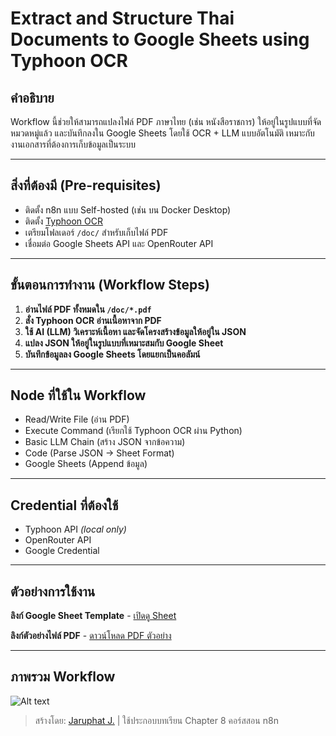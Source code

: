 # Extract and Structure Thai Documents to Google Sheets using Typhoon OCR

## คำอธิบาย

Workflow นี้ช่วยให้สามารถแปลงไฟล์ PDF ภาษาไทย (เช่น หนังสือราชการ) ให้อยู่ในรูปแบบที่จัดหมวดหมู่แล้ว และบันทึกลงใน Google Sheets โดยใช้ OCR + LLM แบบอัตโนมัติ เหมาะกับงานเอกสารที่ต้องการเก็บข้อมูลเป็นระบบ

---

## สิ่งที่ต้องมี (Pre-requisites)

- ติดตั้ง n8n แบบ Self-hosted (เช่น บน Docker Desktop)
- ติดตั้ง [Typhoon OCR](https://pypi.org/project/typhoon-ocr/)
- เตรียมโฟลเดอร์ `/doc/` สำหรับเก็บไฟล์ PDF
- เชื่อมต่อ Google Sheets API และ OpenRouter API

---

## ขั้นตอนการทำงาน (Workflow Steps)

1. **อ่านไฟล์ PDF ทั้งหมดใน `/doc/*.pdf`**
2. **สั่ง Typhoon OCR อ่านเนื้อหาจาก PDF**
3. **ใช้ AI (LLM) วิเคราะห์เนื้อหา และจัดโครงสร้างข้อมูลให้อยู่ใน JSON**
4. **แปลง JSON ให้อยู่ในรูปแบบที่เหมาะสมกับ Google Sheet**
5. **บันทึกข้อมูลลง Google Sheets โดยแยกเป็นคอลัมน์**

---

## Node ที่ใช้ใน Workflow

- Read/Write File (อ่าน PDF)
- Execute Command (เรียกใช้ Typhoon OCR ผ่าน Python)
- Basic LLM Chain (สร้าง JSON จากข้อความ)
- Code (Parse JSON → Sheet Format)
- Google Sheets (Append ข้อมูล)

---

## Credential ที่ต้องใช้

- Typhoon API *(local only)*
- OpenRouter API
- Google Credential

---

## ตัวอย่างการใช้งาน

**ลิงก์ Google Sheet Template**  - [เปิดดู Sheet](https://docs.google.com/spreadsheets/d/1h70cJyLj5i2j0Ag5kqp93ccZjjhJnqpLmz-ee5r4brU/edit?usp=sharing)

**ลิงก์ตัวอย่างไฟล์ PDF** - [ดาวน์โหลด PDF ตัวอย่าง](https://drive.google.com/file/d/16QZ2X8H0M-hV3lOCCa20vaPuvfX_5ua8/view?usp=sharing)

---

## ภาพรวม Workflow

![Alt text](https://drive.google.com/thumbnail?id=1h29TW-_1ScqEtG31tYXIcZCqQvB1h6JV&sz=w1200)

> สร้างโดย: [Jaruphat J.](https://github.com/Jaruphat) | ใช้ประกอบบทเรียน Chapter 8 คอร์สสอน n8n